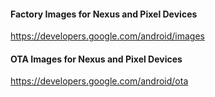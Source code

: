#### Factory Images for Nexus and Pixel Devices

https://developers.google.com/android/images

#### OTA Images for Nexus and Pixel Devices

https://developers.google.com/android/ota



